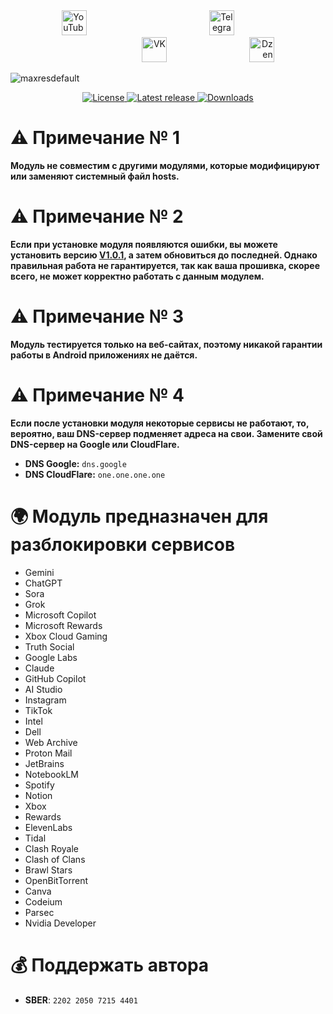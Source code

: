 <div align="center">
  <span style="display: inline-block; width: 33.3%; text-align: left;">
    <a href="https://www.youtube.com/@avencores/" target="_blank">
      <img src="https://github.com/user-attachments/assets/338bcd74-e3c3-4700-87ab-7985058bd17e" alt="YouTube" height="40">
    </a>
  </span>
  <span style="display: inline-block; width: 33.3%; text-align: center;">
    <a href="https://t.me/avencoresyt" target="_blank">
      <img src="https://github.com/user-attachments/assets/939f8beb-a49a-48cf-89b9-d610ee5c4b26" alt="Telegram" height="40">
    </a>
  </span>
  <span style="display: inline-block; width: 33.3%; text-align: right;">
    <a href="https://vk.com/avencoresvk" target="_blank">
      <img src="https://github.com/user-attachments/assets/dc109dda-9045-4a06-95a5-3399f0e21dc4" alt="VK" height="40">
    </a>
  </span>
  </span>
  <span style="display: inline-block; width: 33.3%; text-align: right;">
    <a href="https://dzen.ru/avencores" target="_blank">
      <img src="https://github.com/user-attachments/assets/bd55f5cf-963c-4eb8-9029-7b80c8c11411" alt="Dzen" height="40">
    </a>
  </span>
</div>

![maxresdefault](https://github.com/user-attachments/assets/a7333079-3bd3-405e-9a9e-c1f63191c1cf)

<p align="center">
  <!-- Бейдж лицензии -->
  <a href="https://github.com/AvenCores/Unlock_AI_and_EN_Services_for_Russia/blob/main/LICENSE">
    <img src="https://img.shields.io/github/license/AvenCores/Unlock_AI_and_EN_Services_for_Russia?style=flat-square" alt="License"/>
  </a>
  <!-- Бейдж последнего релиза -->
  <a href="https://github.com/AvenCores/Unlock_AI_and_EN_Services_for_Russia/releases/latest">
    <img src="https://img.shields.io/github/v/release/AvenCores/Unlock_AI_and_EN_Services_for_Russia?style=flat-square" alt="Latest release"/>
  </a>
  <!-- Бейдж количества скачиваний -->
  <a href="https://github.com/AvenCores/Unlock_AI_and_EN_Services_for_Russia/releases">
    <img src="https://img.shields.io/github/downloads/AvenCores/Unlock_AI_and_EN_Services_for_Russia/total?style=flat-square" alt="Downloads"/>
  </a>
</p>

# ⚠ Примечание № 1
**Модуль не совместим с другими модулями, которые модифицируют или заменяют системный файл hosts.**

# ⚠ Примечание № 2
**Если при установке модуля появляются ошибки, вы можете установить версию [V1.0.1](https://github.com/AvenCores/Unlock_AI_and_EN_Services_for_Russia/releases/tag/V1.0.1), а затем обновиться до последней. Однако правильная работа не гарантируется, так как ваша прошивка, скорее всего, не может корректно работать с данным модулем.**

# ⚠ Примечание № 3
**Модуль тестируется только на веб-сайтах, поэтому никакой гарантии работы в Android приложениях не даётся.**

# ⚠ Примечание № 4
**Если после установки модуля некоторые сервисы не работают, то, вероятно, ваш DNS-сервер подменяет адреса на свои. Замените свой DNS-сервер на Google или CloudFlare.**
 - **DNS Google:**  `dns.google`
 - **DNS CloudFlare:** `one.one.one.one`

# 🌍 Модуль предназначен для разблокировки сервисов 
* Gemini 
* ChatGPT 
* Sora 
* Grok 
* Microsoft Copilot 
* Microsoft Rewards 
* Xbox Cloud Gaming 
* Truth Social 
* Google Labs 
* Claude 
* GitHub Copilot 
* AI Studio 
* Instagram 
* TikTok 
* Intel 
* Dell 
* Web Archive 
* Proton Mail 
* JetBrains 
* NotebookLM 
* Spotify 
* Notion 
* Xbox 
* Rewards 
* ElevenLabs 
* Tidal 
* Clash Royale 
* Clash of Clans
* Brawl Stars
* OpenBitTorrent
* Canva
* Codeium
* Parsec
* Nvidia Developer

# 💰 Поддержать автора
+ **SBER**: `2202 2050 7215 4401`
